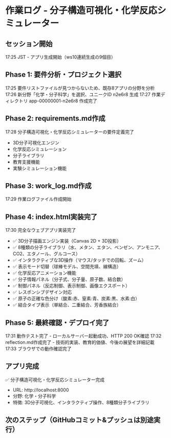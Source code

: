 # 作業ログ - 分子構造可視化・化学反応シミュレーター

## セッション開始
17:25 JST - アプリ生成開始（ws10連続生成の9個目）

## Phase 1: 要件分析・プロジェクト選択
17:25 要件リストファイルが見つからないため、既存8アプリの分野を分析
17:26 新分野「化学・分子科学」を選択、ユニークID n2e6r8 生成
17:27 作業ディレクトリ app-00000001-n2e6r8 作成完了

## Phase 2: requirements.md作成
17:28 分子構造可視化・化学反応シミュレーターの要件定義完了
- 3D分子可視化エンジン
- 化学反応シミュレーション
- 分子ライブラリ
- 教育支援機能
- 実験シミュレーション機能

## Phase 3: work_log.md作成
17:29 作業ログファイル作成開始

## Phase 4: index.html実装完了
17:30 完全なウェブアプリ実装完了
- ✅ 3D分子描画エンジン実装（Canvas 2D + 3D投影）
- ✅ 8種類の分子ライブラリ（水、メタン、エタン、ベンゼン、アンモニア、CO2、エタノール、グルコース）
- ✅ インタラクティブな3D操作（マウス/タッチでの回転、ズーム）
- ✅ 表示モード切替（球棒モデル、空間充填、線構造）
- ✅ 化学反応アニメーション機能
- ✅ 分子情報パネル（分子式、分子量、原子数、結合数）
- ✅ 制御パネル（反応制御、表示制御、画像エクスポート）
- ✅ レスポンシブデザイン対応
- ✅ 原子の正確な色分け（酸素:赤、窒素:青、炭素:黒、水素:白）
- ✅ 結合タイプ表示（単結合、二重結合、芳香族結合）

## Phase 5: 最終確認・デプロイ完了
17:31 動作テスト完了 - ローカルサーバー起動成功、HTTP 200 OK確認
17:32 reflection.md作成完了 - 技術的実装、教育的価値、今後の展望を詳細記載
17:33 ブラウザでの動作確認完了

## アプリ完成
✅ 分子構造可視化・化学反応シミュレーター完成
- URL: http://localhost:8000
- 分野: 化学・分子科学
- 特徴: 3D分子可視化、インタラクティブ操作、8種類分子ライブラリ

## 次のステップ（GitHubコミット&プッシュは別途実行）